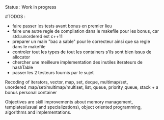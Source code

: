Status : Work in progress  

  #TODOS : 
  - faire passer les tests avant bonus en premier lieu  
  - faire une autre regle de compilation dans le makefile pour les bonus, car std::unordered est c++11  
  - preparer un main "bac a sable" pour le correcteur ainsi que sa regle dans le makefile  
  - controler tout les types de tout les containers s'ils sont bien issus de allocator  
  - chercher une meilleure implementation des inutiles iterateurs de hashTable  
  - passer les 2 testeurs fournis par le sujet  
  
Recoding of iterators, vector, map, set, deque, multimap/set, unordered_map/set/multimap/multiset, list, queue, priority_queue, stack + a bonus personal container  
  
Objectives are skill improvements about memory management, templates(usual and specializations), object oriented programming, algorithms and implementations.  
